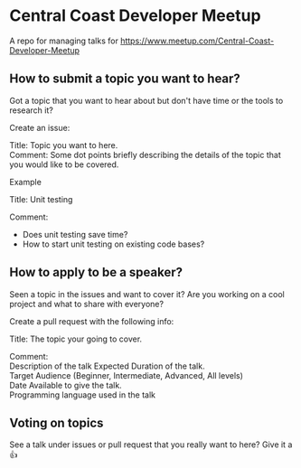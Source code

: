 # Central Coast Developer Meetup
A repo for managing talks for https://www.meetup.com/Central-Coast-Developer-Meetup

## How to submit a topic you want to hear?
Got a topic that you want to hear about but don't have time or the tools to research it?

Create an issue:

Title: Topic you want to here.  
Comment: Some dot points briefly describing the details of the topic that you would like to be covered.

Example

Title:
Unit testing

Comment:  
* Does unit testing save time?
* How to start unit testing on existing code bases?

## How to apply to be a speaker?
Seen a topic in the issues and want to cover it? Are you working on a cool project and what to share with everyone?

Create a pull request with the following info:  

Title: 
The topic your going to cover.

Comment:  
Description of the talk
Expected Duration of the talk.  
Target Audience (Beginner, Intermediate, Advanced, All levels)  
Date Available to give the talk.   
Programming language used in the talk  

## Voting on topics
See a talk under issues or pull request that you really want to here? Give it a :+1: 
